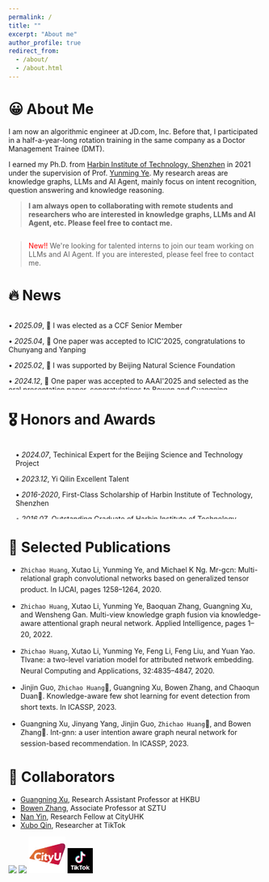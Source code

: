 ```yaml
---
permalink: /
title: ""
excerpt: "About me"
author_profile: true
redirect_from: 
  - /about/
  - /about.html
---
```


# 😀 About Me
I am now an algorithmic engineer at JD.com, Inc. Before that, I participated in a half-a-year-long rotation training in the same company as a Doctor Management Trainee (DMT).

I earned my Ph.D. from <a href="http://en.hitsz.edu.cn/">Harbin Institute of Technology, Shenzhen</a> in 2021 under the supervision of Prof. <a href="https://faculty.hitsz.edu.cn/yeyunming?lang=en">Yunming Ye</a>. My research areas are knowledge graphs, LLMs and AI Agent, mainly focus on intent recognition, question answering and knowledge reasoning.

>  <span>**I am always open to collaborating with remote students and researchers who are interested in knowledge graphs, LLMs and AI Agent, etc. Please feel free to contact me.**</span> 
```zhichao [at] cshzc [dot] top
```

> <span style="color:red">New!!</span> We're looking for talented interns to join our team working on LLMs and AI Agent. If you are interested, please feel free to contact me.

# 🔥 News
<div style="height: 150px; overflow-y: scroll;">
  <div styple="padding-left: 1em;">
    <p>• <em>2025.09</em>, 🎉 I was elected as a CCF Senior Member</p>
    <p>• <em>2025.04</em>, 🎉 One paper was accepted to ICIC'2025, congratulations to Chunyang and Yanping</p>
    <p>• <em>2025.02</em>, 🎉 I was supported by Beijing Natural Science Foundation</p>
    <p>• <em>2024.12</em>, 🎉 One paper was accepted to AAAI'2025 and selected as the oral presentation paper, congratulations to Bowen and Guangning</p>
    <p>• <em>2024.08</em>, 🎉 One paper was acceptd to Applied Intelligence Journal</p>
    <p>• <em>2024.07</em>, 🎉 I was elected as a technical expert for the Beijing Science and Technology Project</p>
    <p>• <em>2023.12</em>, 🎉 Awarded the "Yi Qilin" Excellent Talent designation by the Beijing Economic-Technological Development Area</p>
    <p>• <em>2023.12</em>, 🎉 I became an associate senior researcher at the Beijing Natural Science Research Series Committee</p>
    <p>• <em>2023.02</em>, 🎉 Two corresponding author papers were accepted to ICASSP'2023</p>
  </div>
</div>

# 🎖 Honors and Awards
<div style="height: 150px; overflow-y: scroll;">
  <div style="padding-left: 1em;">
    <p>• <em>2024.07</em>, Techinical Expert for the Beijing Science and Technology Project</p>
    <p>• <em>2023.12</em>, Yi Qilin Excellent Talent</p>
    <p>• <em>2016-2020</em>, First-Class Scholarship of Harbin Institute of Technology, Shenzhen</p>
    <p>• <em>2016.07</em>, Outstanding Graduate of Harbin Institute of Technology, Shenzhen</p>
    <p>• <em>2015.07</em>, Merit Student of Harbin Institute of Technology, Shenzhen</p>
  </div>
</div>

# 📝 Selected Publications
- `Zhichao Huang`, Xutao Li, Yunming Ye, and Michael K Ng. Mr-gcn: Multi-relational graph convolutional networks based on generalized tensor product. In IJCAI, pages 1258–1264, 2020. <a href="https://www.ijcai.org/proceedings/2020/175"><i style="font-size: 20px;" class="fa fa-file-pdf"></i></a> <a href="https://github.com/iceshzc/MR-GCN-DENSE"><i style="font-size: 20px;" class="fab fa-fw fa-github"></i></a>

- `Zhichao Huang`, Xutao Li, Yunming Ye, Baoquan Zhang, Guangning Xu, and Wensheng Gan. Multi-view knowledge graph fusion via knowledge-aware attentional graph neural network. Applied Intelligence, pages 1–20, 2022. <a href="https://link.springer.com/article/10.1007/s10489-022-03667-1"><i style="font-size: 20px;" class="fa fa-file-pdf"></i></a> <a href="https://code.aliyun.com/hithzc/KAGNN"><i style="font-size: 20px;" class="fab fa-fw fa-github"></i></a>

- `Zhichao Huang`, Xutao Li, Yunming Ye, Feng Li, Feng Liu, and Yuan Yao. Tlvane: a two-level variation model for attributed network embedding. Neural Computing and Applications, 32:4835–4847, 2020. <a href="https://link.springer.com/article/10.1007/s00521-018-3875-5"><i style="font-size: 20px;" class="fa fa-file-pdf"></i></a>

- Jinjin Guo, `Zhichao Huang`📧, Guangning Xu, Bowen Zhang, and Chaoqun Duan📧. Knowledge-aware few shot learning for event detection from short texts. In ICASSP, 2023. <a href="https://ieeexplore.ieee.org/document/10095891"><i style="font-size: 20px;" class="fa fa-file-pdf"></i></a>

- Guangning Xu, Jinyang Yang, Jinjin Guo, `Zhichao Huang`📧, and Bowen Zhang📧. Int-gnn: a user intention aware graph neural network for session-based recommendation. In ICASSP, 2023.  <a href="https://ieeexplore.ieee.org/abstract/document/10097031"><i style="font-size: 20px;" class="fa fa-file-pdf"></i></a> <a href="https://github.com/xuguangning1218/IntGNN_ICASSP2023"><i style="font-size: 20px;" class="fab fa-fw fa-github"></i></a>

# 🤝 Collaborators
- [Guangning Xu](https://xuguangning1218.github.io/), Research Assistant Professor at HKBU
- [Bowen Zhang](https://scholar.google.com/citations?hl=en&user=2O1BOpEAAAAJ), Associate Professor at SZTU
- [Nan Yin](https://scholar.google.com/citations?user=NoOK0pIAAAAJ&hl=en), Research Fellow at CityUHK
- [Xubo Qin](https://scholar.google.com/citations?user=3GRaz1AAAAAJ&hl=en), Researcher at TikTok

<img class="svg" src="/images/hkbu_logo.png" width="105pt"> <img class="svg" src="/images/sztu_logo.png" width="50pt"> <img class="svg" src="/images/cityu.png" width="73pt"> <img class="svg" src="/images/tiktok.png" width="50pt">